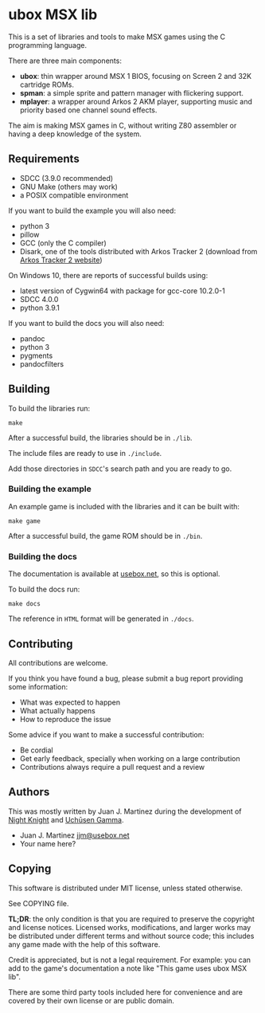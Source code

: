 # ubox MSX lib

This is a set of libraries and tools to make MSX games using the C programming
language.

There are three main components:

  - **ubox**: thin wrapper around MSX 1 BIOS, focusing on Screen 2 and 32K
    cartridge ROMs.
  - **spman**: a simple sprite and pattern manager with flickering support.
  - **mplayer**: a wrapper around Arkos 2 AKM player, supporting music and
    priority based one channel sound effects.

The aim is making MSX games in C, without writing Z80 assembler or having a
deep knowledge of the system.

## Requirements

 - SDCC (3.9.0 recommended)
 - GNU Make (others may work)
 - a POSIX compatible environment

If you want to build the example you will also need:

 - python 3
 - pillow
 - GCC (only the C compiler)
 - Disark, one of the tools distributed with Arkos Tracker 2 (download from
   [Arkos Tracker 2 website](http://www.julien-nevo.com/arkostracker/))

On Windows 10, there are reports of successful builds using:

 - latest version of Cygwin64 with package for gcc-core 10.2.0-1
 - SDCC 4.0.0
 - python 3.9.1

If you want to build the docs you will also need:

 - pandoc
 - python 3
 - pygments
 - pandocfilters

## Building

To build the libraries run:

    make

After a successful build, the libraries should be in `./lib`.

The include files are ready to use in `./include`.

Add those directories in `SDCC`'s search path and you are ready to go.

### Building the example

An example game is included with the libraries and it can be built with:

    make game

After a successful build, the game ROM should be in `./bin`.

### Building the docs

The documentation is available at
[usebox.net](https://www.usebox.net/jjm/ubox-msx-lib/), so this is optional.

To build the docs run:

    make docs

The reference in `HTML` format will be generated in `./docs`.

## Contributing

All contributions are welcome.

If you think you have found a bug, please submit a bug report providing some
information:

 - What was expected to happen
 - What actually happens
 - How to reproduce the issue

Some advice if you want to make a successful contribution:

 - Be cordial
 - Get early feedback, specially when working on a large contribution
 - Contributions always require a pull request and a review

## Authors

This was mostly written by Juan J. Martinez during the development of
[Night Knight](https://www.usebox.net/jjm/night-knight/) and
[Uchūsen Gamma](https://www.usebox.net/jjm/uchusen-gamma/).

 - Juan J. Martinez <jjm@usebox.net>
 - Your name here?

## Copying

This software is distributed under MIT license, unless stated otherwise.

See COPYING file.

**TL;DR**: the only condition is that you are required to preserve the copyright
and license notices. Licensed works, modifications, and larger works may be
distributed under different terms and without source code; this includes any game
made with the help of this software.

Credit is appreciated, but is not a legal requirement. For example: you can add
to the game's documentation a note like "This game uses ubox MSX lib".

There are some third party tools included here for convenience and are covered
by their own license or are public domain.

